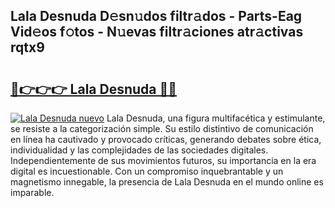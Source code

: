 ## Lala Desnuda D𝚎sn𝚞dos filtr𝚊dos - Parts-Eag Vid𝚎os f𝚘tos - N𝚞evas filtr𝚊ciones atr𝚊ctivas rqtx9

# <h2><a href="http://mbcgr3.tromn.icu/?c=Lala+Desnuda">🔗👉👉👉 Lala Desnuda 🔗🔗</a></h2>

[![Lala Desnuda nuevo](https://i.imgur.com/pEAQMta.gif)](http://mbcgr3.tromn.icu/?c=Lala+Desnuda)
Lala Desnuda, una figura multifacética y estimulante, se resiste a la categorización simple. Su estilo distintivo de comunicación en línea ha cautivado y provocado críticas, generando debates sobre ética, individualidad y las complejidades de las sociedades digitales. Independientemente de sus movimientos futuros, su importancia en la era digital es incuestionable. Con un compromiso inquebrantable y un magnetismo innegable, la presencia de Lala Desnuda en el mundo online es imparable.
